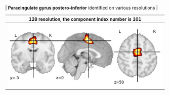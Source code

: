


| **Paracingulate gyrus postero-inferior** identified on various resolutions |

| 128 resolution, the component index number is 101|  
|:---:|  
| ![Component 128](../128/final/101.jpg "From component 128: Paracingulate gyrus postero-inferior") |